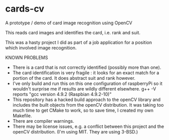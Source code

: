 # cards-cv
A prototype / demo of card image recognition using OpenCV

This reads card images and identifies the card, i.e. rank and suit.

This was a hasty project I did as part of a job application for a position which involved image recognition.


KNOWN PROBLEMS

 - There is a card that is not correctly identified (possibly more than one).
 - The card identification is very fragile : it looks for an exact match for
   a portion of the card.  It does abstract suit and rank however.
 - I've only build and run this on this one configuration of raspberryPi so
   it wouldn't surprise me if results are wildly different elsewhere.
   g++ -V reports "gcc version 4.9.2 (Raspbian 4.9.2-10)" 
 - This repository has a hacked build approach to the openCV library and
   includes the built objects from the openCV distribution.  It was taking too
   much time to get CMake to work, so to save time, I created my own Makefile.
 - There are compiler warnings.
 - There may be license issues, e.g. a conflict between this project and
   the openCV distribution. (I'm using MIT.  They are using 3-BSD.)

